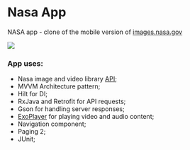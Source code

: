 # Nasa App
NASA app - clone of the mobile version of [images.nasa.gov](https://images.nasa.gov/)

![](nasa.gif)

### App uses:
* Nasa image and video library [API](https://api.nasa.gov/);
* MVVM Architecture pattern;
* Hilt for DI;
* RxJava and Retrofit for API requests;
* Gson for handling server responses;
* [ExoPlayer](https://exoplayer.dev/) for playing video and audio content;
* Navigation component;
* Paging 2;
* JUnit;




